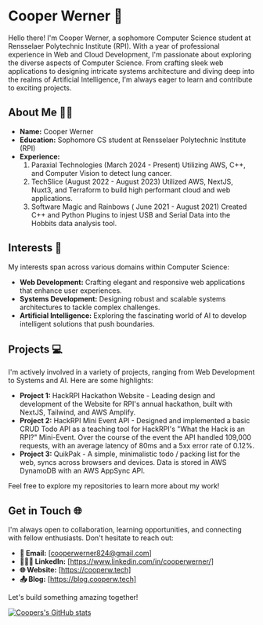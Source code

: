 # Cooper Werner 👋

Hello there! I'm Cooper Werner, a sophomore Computer Science student at Rensselaer Polytechnic Institute (RPI). With a year of professional experience in Web and Cloud Development, I'm passionate about exploring the diverse aspects of Computer Science. From crafting sleek web applications to designing intricate systems architecture and diving deep into the realms of Artificial Intelligence, I'm always eager to learn and contribute to exciting projects.

## About Me 👨🏼

- **Name:** Cooper Werner
- **Education:** Sophomore CS student at Rensselaer Polytechnic Institute (RPI)
- **Experience:**
    1. Paraxial Technologies (March 2024 - Present) Utilizing AWS, C++, and Computer Vision to detect lung cancer.
    2. TechSlice (August 2022 - August 2023) Utilized AWS, NextJS, Nuxt3, and Terraform to build high performant cloud and web applications.
    3. Software Magic and Rainbows ( June 2021 - August 2021) Created C++ and Python Plugins to injest USB and Serial Data into the Hobbits data analysis tool.

## Interests 🤔

My interests span across various domains within Computer Science:

- **Web Development:** Crafting elegant and responsive web applications that enhance user experiences.
- **Systems Development:** Designing robust and scalable systems architectures to tackle complex challenges.
- **Artificial Intelligence:** Exploring the fascinating world of AI to develop intelligent solutions that push boundaries.

## Projects 💻

I'm actively involved in a variety of projects, ranging from Web Development to Systems and AI. Here are some highlights:

- **Project 1:** HackRPI Hackathon Website - Leading design and development of the Website for RPI's annual hackathon, built with NextJS, Tailwind, and AWS Amplify.
- **Project 2:** HackRPI Mini Event API - Designed and implemented a basic CRUD Todo API as a teaching tool for HackRPI's "What the Hack is an RPI?" Mini-Event. Over the course of the event the API handled 109,000 requests, with an average latency of 80ms and a 5xx error rate of 0.12%.
- **Project 3:** QuikPak - A simple, minimalistic todo / packing list for the web, syncs across browsers and devices. Data is stored in AWS DynamoDB with an AWS AppSync API.

Feel free to explore my repositories to learn more about my work!

## Get in Touch 🌐

I'm always open to collaboration, learning opportunities, and connecting with fellow enthusiasts. Don't hesitate to reach out:

- **📧 Email:** [cooperwerner824@gmail.com]
- **👨🏼‍💻 LinkedIn:** [https://www.linkedin.com/in/cooperwerner/]
- **🌐 Website:** [https://cooperw.tech]
- **📤 Blog:** [https://blog.cooperw.tech]

Let's build something amazing together!

[![Coopers's GitHub stats](https://github-readme-stats.vercel.app/api?username=CooperW824&theme=dark)](https://github.com/CooperW824)
